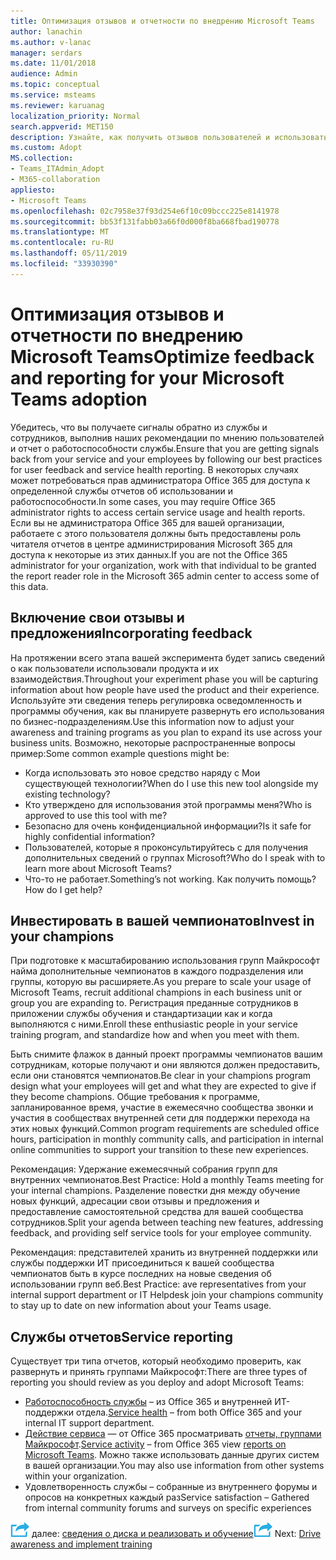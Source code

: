 ```yaml
---
title: Оптимизация отзывов и отчетности по внедрению Microsoft Teams
author: lanachin
ms.author: v-lanac
manager: serdars
ms.date: 11/01/2018
audience: Admin
ms.topic: conceptual
ms.service: msteams
ms.reviewer: karuanag
localization_priority: Normal
search.appverid: MET150
description: Узнайте, как получить отзывов пользователей и использовать работоспособность службы отчетов в вашей внедрения группами.
ms.custom: Adopt
MS.collection:
- Teams_ITAdmin_Adopt
- M365-collaboration
appliesto:
- Microsoft Teams
ms.openlocfilehash: 02c7958e37f93d254e6f10c09bccc225e8141978
ms.sourcegitcommit: bb53f131fabb03a66f0d000f8ba668fbad190778
ms.translationtype: MT
ms.contentlocale: ru-RU
ms.lasthandoff: 05/11/2019
ms.locfileid: "33930390"
---
```

# <a name="optimize-feedback-and-reporting-for-your-microsoft-teams-adoption"></a><span data-ttu-id="32eaa-103">Оптимизация отзывов и отчетности по внедрению Microsoft Teams</span><span class="sxs-lookup"><span data-stu-id="32eaa-103">Optimize feedback and reporting for your Microsoft Teams adoption</span></span>

<span data-ttu-id="32eaa-104">Убедитесь, что вы получаете сигналы обратно из службы и сотрудников, выполнив наших рекомендации по мнению пользователей и отчет о работоспособности службы.</span><span class="sxs-lookup"><span data-stu-id="32eaa-104">Ensure that you are getting signals back from your service and your employees by following our best practices for user feedback and service health reporting.</span></span>  <span data-ttu-id="32eaa-105">В некоторых случаях может потребоваться прав администратора Office 365 для доступа к определенной службы отчетов об использовании и работоспособности.</span><span class="sxs-lookup"><span data-stu-id="32eaa-105">In some cases, you may require Office 365 administrator rights to access certain service usage and health reports.</span></span> <span data-ttu-id="32eaa-106">Если вы не администратора Office 365 для вашей организации, работаете с этого пользователя должны быть предоставлены роль читателя отчетов в центре администрирования Microsoft 365 для доступа к некоторые из этих данных.</span><span class="sxs-lookup"><span data-stu-id="32eaa-106">If you are not the Office 365 administrator for your organization, work with that individual to be granted the report reader role in the Microsoft 365 admin center to access some of this data.</span></span> 

## <a name="incorporating-feedback"></a><span data-ttu-id="32eaa-107">Включение свои отзывы и предложения</span><span class="sxs-lookup"><span data-stu-id="32eaa-107">Incorporating feedback</span></span> 

<span data-ttu-id="32eaa-108">На протяжении всего этапа вашей эксперимента будет запись сведений о как пользователи использовали продукта и их взаимодействия.</span><span class="sxs-lookup"><span data-stu-id="32eaa-108">Throughout your experiment phase you will be capturing information about how people have used the product and their experience.</span></span> <span data-ttu-id="32eaa-109">Используйте эти сведения теперь регулировка осведомленность и программы обучения, как вы планируете развернуть его использования по бизнес-подразделениям.</span><span class="sxs-lookup"><span data-stu-id="32eaa-109">Use this information now to adjust your awareness and training programs as you plan to expand its use across your business units.</span></span> <span data-ttu-id="32eaa-110">Возможно, некоторые распространенные вопросы пример:</span><span class="sxs-lookup"><span data-stu-id="32eaa-110">Some common example questions might be:</span></span>

- <span data-ttu-id="32eaa-111">Когда использовать это новое средство наряду с Мои существующей технологии?</span><span class="sxs-lookup"><span data-stu-id="32eaa-111">When do I use this new tool alongside my existing technology?</span></span>
- <span data-ttu-id="32eaa-112">Кто утверждено для использования этой программы меня?</span><span class="sxs-lookup"><span data-stu-id="32eaa-112">Who is approved to use this tool with me?</span></span>
- <span data-ttu-id="32eaa-113">Безопасно для очень конфиденциальной информации?</span><span class="sxs-lookup"><span data-stu-id="32eaa-113">Is it safe for highly confidential information?</span></span> 
- <span data-ttu-id="32eaa-114">Пользователей, которые я проконсультируйтесь с для получения дополнительных сведений о группах Microsoft?</span><span class="sxs-lookup"><span data-stu-id="32eaa-114">Who do I speak with to learn more about Microsoft Teams?</span></span>
- <span data-ttu-id="32eaa-115">Что-то не работает.</span><span class="sxs-lookup"><span data-stu-id="32eaa-115">Something’s not working.</span></span> <span data-ttu-id="32eaa-116">Как получить помощь?</span><span class="sxs-lookup"><span data-stu-id="32eaa-116">How do I get help?</span></span>

## <a name="invest-in-your-champions"></a><span data-ttu-id="32eaa-117">Инвестировать в вашей чемпионатов</span><span class="sxs-lookup"><span data-stu-id="32eaa-117">Invest in your champions</span></span>

<span data-ttu-id="32eaa-118">При подготовке к масштабированию использования групп Майкрософт найма дополнительные чемпионатов в каждого подразделения или группы, которую вы расширяете.</span><span class="sxs-lookup"><span data-stu-id="32eaa-118">As you prepare to scale your usage of Microsoft Teams, recruit additional champions in each business unit or group you are expanding to.</span></span> <span data-ttu-id="32eaa-119">Регистрация преданные сотрудников в приложении службы обучения и стандартизации как и когда выполняются с ними.</span><span class="sxs-lookup"><span data-stu-id="32eaa-119">Enroll these enthusiastic people in your service training program, and standardize how and when you meet with them.</span></span>
 
<span data-ttu-id="32eaa-120">Быть снимите флажок в данный проект программы чемпионатов вашим сотрудникам, которые получают и они являются должен предоставить, если они становятся чемпионатов.</span><span class="sxs-lookup"><span data-stu-id="32eaa-120">Be clear in your champions program design what your employees will get and what they are expected to give if they become champions.</span></span> <span data-ttu-id="32eaa-121">Общие требования к программе, запланированное время, участие в ежемесячно сообщества звонки и участия в сообществах внутренней сети для поддержки перехода на этих новых функций.</span><span class="sxs-lookup"><span data-stu-id="32eaa-121">Common program requirements are scheduled office hours, participation in monthly community calls, and participation in internal online communities to support your transition to these new experiences.</span></span>  

<span data-ttu-id="32eaa-122">Рекомендация: Удержание ежемесячный собрания групп для внутренних чемпионатов.</span><span class="sxs-lookup"><span data-stu-id="32eaa-122">Best Practice: Hold a monthly Teams meeting for your internal champions.</span></span> <span data-ttu-id="32eaa-123">Разделение повестки дня между обучение новых функций, адресации свои отзывы и предложения и предоставление самостоятельной средства для вашей сообщества сотрудников.</span><span class="sxs-lookup"><span data-stu-id="32eaa-123">Split your agenda between teaching new features, addressing feedback, and providing self service tools for your employee community.</span></span>

<span data-ttu-id="32eaa-124">Рекомендация: представителей хранить из внутренней поддержки или службы поддержки ИТ присоединиться к вашей сообщества чемпионатов быть в курсе последних на новые сведения об использовании групп веб.</span><span class="sxs-lookup"><span data-stu-id="32eaa-124">Best Practice: ave representatives from your internal support department or IT Helpdesk join your champions community to stay up to date on new information about your Teams usage.</span></span> 

## <a name="service-reporting"></a><span data-ttu-id="32eaa-125">Службы отчетов</span><span class="sxs-lookup"><span data-stu-id="32eaa-125">Service reporting</span></span>

<span data-ttu-id="32eaa-126">Существует три типа отчетов, который необходимо проверить, как развернуть и принять группами Майкрософт:</span><span class="sxs-lookup"><span data-stu-id="32eaa-126">There are three types of reporting you should review as you deploy and adopt Microsoft Teams:</span></span>

- <span data-ttu-id="32eaa-127">[Работоспособность службы](https://status.office365.com/) – из Office 365 и внутренней ИТ-поддержки отдела.</span><span class="sxs-lookup"><span data-stu-id="32eaa-127">[Service health](https://status.office365.com/) – from both Office 365 and your internal IT support department.</span></span>
- <span data-ttu-id="32eaa-128">[Действие сервиса](https://docs.microsoft.com/en-us/office365/admin/activity-reports/activity-reports?redirectSourcePath=%252fen-us%252farticle%252fActivity-Reports-in-the-Office-365-admin-center-0d6dfb17-8582-4172-a9a9-aed798150263&view=o365-worldwide) — от Office 365 просматривать [отчеты, группами Майкрософт](https://docs.microsoft.com/en-us/office365/admin/activity-reports/microsoft-teams-user-activity?redirectSourcePath=%252farticle%252fOffice-365-Reports-in-the-Admin-Center-Microsoft-Teams-user-activity-07f67fc4-c0a4-4d3f-ad20-f40c7f6db524&view=o365-worldwide).</span><span class="sxs-lookup"><span data-stu-id="32eaa-128">[Service activity](https://docs.microsoft.com/en-us/office365/admin/activity-reports/activity-reports?redirectSourcePath=%252fen-us%252farticle%252fActivity-Reports-in-the-Office-365-admin-center-0d6dfb17-8582-4172-a9a9-aed798150263&view=o365-worldwide) – from Office 365 view [reports on Microsoft Teams](https://docs.microsoft.com/en-us/office365/admin/activity-reports/microsoft-teams-user-activity?redirectSourcePath=%252farticle%252fOffice-365-Reports-in-the-Admin-Center-Microsoft-Teams-user-activity-07f67fc4-c0a4-4d3f-ad20-f40c7f6db524&view=o365-worldwide).</span></span> <span data-ttu-id="32eaa-129">Можно также использовать данные других систем в вашей организации.</span><span class="sxs-lookup"><span data-stu-id="32eaa-129">You may also use information from other systems within your organization.</span></span>
- <span data-ttu-id="32eaa-130">Удовлетворенность службы – собранные из внутреннего форумы и опросов на конкретных каждый раз</span><span class="sxs-lookup"><span data-stu-id="32eaa-130">Service satisfaction – Gathered from internal community forums and surveys on specific experiences</span></span>

<span data-ttu-id="32eaa-131">![Далее действия значок](media/teams-adoption-next-icon.png) далее: [сведения о диска и реализовать и обучение](teams-adoption-drive-awareness.md)</span><span class="sxs-lookup"><span data-stu-id="32eaa-131">![Next Steps icon](media/teams-adoption-next-icon.png) Next: [Drive awareness and implement training](teams-adoption-drive-awareness.md)</span></span>
